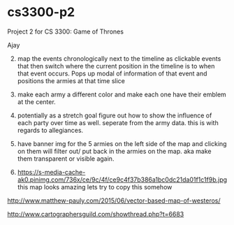 # cs3300-p2
Project 2 for CS 3300: Game of Thrones


Ajay

2. map the events chronologically next to the timeline as clickable events that then switch where the current position
in the timeline is to when that event occurs. Pops up modal of information of that event and positions the armies
at that time slice

3. make each army a different color and make each one have their emblem at the center.

4. potentially as a stretch goal figure out how to show the influence of each party over time as well. seperate
from the army data. this is with regards to allegiances.

5. have banner img for the 5 armies on the left side of the map and clicking on them will filter out/ put back in the armies on the map. aka make them transparent or visible again.

6. https://s-media-cache-ak0.pinimg.com/736x/ce/9c/4f/ce9c4f37b386a1bc0dc21da01f1c1f9b.jpg this map looks amazing lets try to copy this somehow

http://www.matthew-pauly.com/2015/06/vector-based-map-of-westeros/

http://www.cartographersguild.com/showthread.php?t=6683
